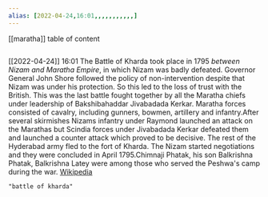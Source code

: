 ```yaml
---
alias: [2022-04-24,16:01,,,,,,,,,,,]
---
```

[[maratha]]
table of content
```toc
```

[[2022-04-24]] 16:01
The Battle of Kharda took place in 1795 *between Nizam and Maratha Empire*, in which Nizam was badly defeated.  Governor General John Shore followed the policy of non-intervention despite that Nizam was under his protection. So this led to the loss of trust with the British. This was the last battle fought together by all the Maratha chiefs under leadership of Bakshibahaddar Jivabadada Kerkar. Maratha forces consisted of cavalry, including gunners, bowmen, artillery and infantry.After several skirmishes Nizams infantry under Raymond launched an attack on the Marathas but Scindia forces under Jivabadada Kerkar defeated them and launched a counter attack which proved to be decisive. The rest of the Hyderabad army fled to the fort of Kharda. The Nizam started negotiations and they were concluded in April 1795.Chimnaji Phatak, his son Balkrishna Phatak, Balkrishna Latey were among those who served the Peshwa's camp during the war.
[Wikipedia](https://en.wikipedia.org/wiki/Battle%20of%20Kharda)
```query
"battle of kharda"
```